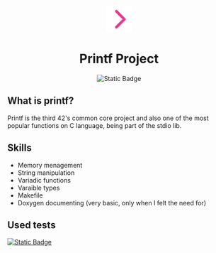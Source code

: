 <div align="center">
<img src="./.README/chevron-right-solid-full(1).svg" width="60">

# Printf Project
![Static Badge](https://img.shields.io/badge/N%2FA-Grade?style=for-the-badge&label=Grade&color=%23ed3491)
</div>




## What is printf?
Printf is the third 42's common core project and also one of the most popular functions on C language, being part of the
stdio lib.

## Skills
-  Memory menagement
-  String manipulation
-  Variadic functions
-  Varaible types
-  Makefile
-  Doxygen documenting (very basic, only when I felt the need for)

## Used tests
  <a href="https://github.com/xicodomingues/francinette">
  <img alt="Static Badge" src="https://img.shields.io/badge/Francinette-1?style=for-the-badge&logo=github&labelColor=grey&color=grey">
  </a>
